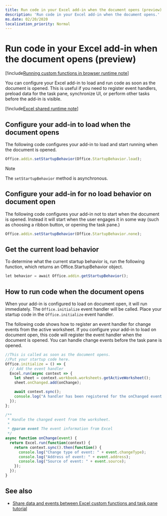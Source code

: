 ```yaml
---
title: Run code in your Excel add-in when the document opens (preview)
description: 'Run code in your Excel add-in when the document opens.'
ms.date: 02/20/2020
localization_priority: Normal
---
```


# Run code in your Excel add-in when the document opens (preview)

[!include[Running custom functions in browser runtime note](../includes/excel-shared-runtime-preview-note.md)]

You can configure your Excel add-in to load and run code as soon as the document is opened. This is useful if you need to register event handlers, preload data for the task pane, synchronize UI, or perform other tasks before the add-in is visible.

[!include[Excel shared runtime note](../includes/note-requires-shared-runtime.md)]

## Configure your add-in to load when the document opens

The following code configures your add-in to load and start running when the document is opened.

```JavaScript
Office.addin.setStartupBehavior(Office.StartupBehavior.load);
```

> [!NOTE]
> The `setStartupBehavior` method is asynchronous.

## Configure your add-in for no load behavior on document open

The following code configures your add-in not to start when the document is opened. Instead it will start when the user engages it in some way (such as choosing a ribbon button, or opening the task pane.)

```JavaScript
Office.addin.setStartupBehavior(Office.StartupBehavior.none);
```

## Get the current load behavior

To determine what the current startup behavior is, run the following function, which returns an Office.StartupBehavior object.

```JavaScript
let behavior = await Office.addin.getStartupBehavior();
```

## How to run code when the document opens

When your add-in is configured to load on document open, it will run immediately. The `Office.initialize` event handler will be called. Place your startup code in the `Office.initialize` event handler.

The following code shows how to register an event handler for change events from the active worksheet. If you configure your add-in to load on document open, this code will register the event handler when the document is opened. You can handle change events before the task pane is opened.


```JavaScript
//This is called as soon as the document opens.
//Put your startup code here.
Office.initialize = () => {
  // Add the event handler
  Excel.run(async context => {
    let sheet = context.workbook.worksheets.getActiveWorksheet();
    sheet.onChanged.add(onChange);

    await context.sync();
    console.log("A handler has been registered for the onChanged event.");
  });
};

/**
 * Handle the changed event from the worksheet.
 *
 * @param event The event information from Excel
 */
async function onChange(event) {
  return Excel.run(function(context) {
    return context.sync().then(function() {
      console.log("Change type of event: " + event.changeType);
      console.log("Address of event: " + event.address);
      console.log("Source of event: " + event.source);
    });
  });
}

```

## See also

- [Share data and events between Excel custom functions and task pane tutorial](../tutorials/share-data-and-events-between-custom-functions-and-the-task-pane-tutorial.md)